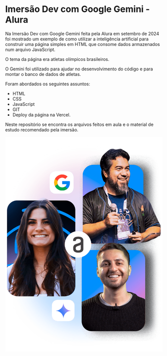 # Imersão Dev com Google Gemini - Alura

Na Imersão Dev com Google Gemini feita pela Alura em setembro de 2024 foi mostrado um exemplo de como utilizar a inteligência artificial para construir uma página simples em HTML que consome dados armazenados num arquivo JavaScript.

O tema da página era atletas olímpicos brasileiros.

O Gemini foi utilizado para ajudar no desenvolvimento do código e para montar o banco de dados de atletas.

Foram abordados os seguintes assuntos:

- HTML
- CSS
- JavaScript
- GIT
- Deploy da página na Vercel. 

Neste repositório se encontra os arquivos feitos em aula e o material de estudo recomendado pela imersão.

![ALURA](banner-imersao-dev-gemini.png)
